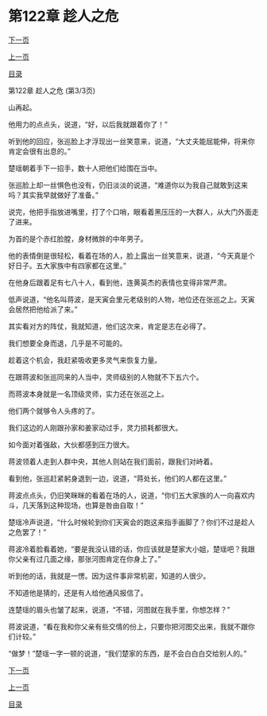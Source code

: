 <h1>第122章   趁人之危</h1>
            <div><p><a href="./0366_%E7%AC%AC123%E7%AB%A0_%E4%B8%89%E5%A4%A7%E5%AE%B6%E4%B8%BB.md">下一页</a></p><p><a href="./0364_%E7%AC%AC122%E7%AB%A0_%E8%B6%81%E4%BA%BA%E4%B9%8B%E5%8D%B1.md">上一页</a></p><p><a href="../">目录</a></p></div>
            <div><p>第122章   趁人之危 (第3/3页)</p><p>山再起。</p><p>他用力的点点头，说道，“好，以后我就跟着你了！”</p><p>听到他的回应，张巡脸上才浮现出一丝笑意来，说道，“大丈夫能屈能伸，将来你肯定会很有出息的。”</p><p>楚瑶朝着手下一招手，数十人把他们给围在当中。</p><p>张巡脸上却一丝惧色也没有，仍旧淡淡的说道，“难道你以为我自己就敢到这来吗？其实我早就做好了准备。”</p><p>说完，他把手指放进嘴里，打了个口哨，眼看着黑压压的一大群人，从大门外面走了进来。</p><p>为首的是个赤红脸膛，身材微胖的中年男子。</p><p>他的表情倒是很轻松，看着在场的人，脸上露出一丝笑意来，说道，“今天真是个好日子。五大家族中有四家都在这里。”</p><p>在他身后跟着足有七八十人，看到他，连黄英杰的表情也变得非常严肃。</p><p>低声说道，“他名叫蒋波，是天寅会里元老级别的人物，地位还在张巡之上。天寅会居然把他给派了来。”</p><p>其实看对方的阵仗，我就知道，他们这次来，肯定是志在必得了。</p><p>我们想要全身而退，几乎是不可能的。</p><p>趁着这个机会，我赶紧吸收更多灵气来恢复力量。</p><p>在跟蒋波和张巡同来的人当中，灵师级别的人物就不下五六个。</p><p>而蒋波本身就是一名顶级灵师，实力还在张巡之上。</p><p>他们两个就够令人头疼的了。</p><p>我们这边的人刚跟孙家和姜家动过手，灵力损耗都很大。</p><p>如今面对着强敌，大伙都感到压力很大。</p><p>蒋波领着人走到人群中央，其他人则站在我们面前，跟我们对峙着。</p><p>看到他，张巡赶紧躬身退到一边，说道，“蒋处长，他们的人都在这里。”</p><p>蒋波点点头，仍旧笑眯眯的看着在场的人，说道，“你们五大家族的人一向喜欢内斗，几天落到这种现场，也算是咎由自取！”</p><p>楚瑶冷声说道，“什么时候轮到你们天寅会的跑这来指手画脚了？你们不过是趁人之危罢了！”</p><p>蒋波冷着脸看着她，“要是我没认错的话，你应该就是楚家大小姐，楚瑶吧？我跟你父亲有过几面之缘，那张河图肯定在你身上了。”</p><p>听到他的话，我就是一愣。因为这件事非常机密，知道的人很少。</p><p>不知道他是猜的，还是有人给他通风报信了。</p><p>连楚瑶的眉头也皱了起来，说道，“不错，河图就在我手里，你想怎样？”</p><p>蒋波说道，“看在我和你父亲有些交情的份上，只要你把河图交出来，我就不跟你们计较。”</p><p>“做梦！”楚瑶一字一顿的说道，“我们楚家的东西，是不会白白白交给别人的。”</p></div>
            <div><p><a href="./0366_%E7%AC%AC123%E7%AB%A0_%E4%B8%89%E5%A4%A7%E5%AE%B6%E4%B8%BB.md">下一页</a></p><p><a href="./0364_%E7%AC%AC122%E7%AB%A0_%E8%B6%81%E4%BA%BA%E4%B9%8B%E5%8D%B1.md">上一页</a></p><p><a href="../">目录</a></p></div>